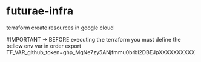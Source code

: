 # futurae-infra
terraform create resources in google cloud

#IMPORTANT -> BEFORE executing the terraform you must define the bellow env var in order
export TF_VAR_github_token=ghp_MqNe7zy5ANjfmmu0brbl2DBEJpXXXXXXXXXX
